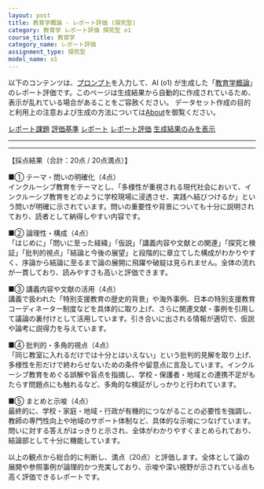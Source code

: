 ```yaml
---
layout: post
title: 教育学概論 - レポート評価 (探究型)
category: 教育学 レポート評価 探究型 o1
course_title: 教育学
category_name: レポート評価
assignment_type: 探究型
model_name: o1
---
```


以下のコンテンツは、[プロンプト](https://github.com/takedatoshiyuki/synthetic_assignments/tree/main/generated/教育学/o1/prompt_レポート評価-探究型.md)を入力して、AI (o1) が生成した「[教育学概論](/contents/教育学/)」のレポート評価です。このページは生成結果から自動的に作成されているため、表示が乱れている場合があることをご容赦ください。
データセット作成の目的と利用上の注意および生成の方法については[About](/About)を御覧ください。

[レポート課題](../レポート課題-探究型)
[評価基準](../評価基準-探究型)
[レポート](../レポート-探究型)
[レポート評価](../レポート評価-探究型)
[生成結果のみを表示](https://github.com/takedatoshiyuki/synthetic_assignments/tree/main/generated/教育学/o1/レポート評価-探究型.md)
  

***
***
  
【採点結果（合計：20点 / 20点満点）】

■① テーマ・問いの明確化（4点）  
インクルーシブ教育をテーマとし、「多様性が重視される現代社会において、インクルーシブ教育をどのように学校現場に浸透させ、実践へ結びつけるか」という問いが明確に示されています。問いの重要性や背景についても十分に説明されており、読者として納得しやすい内容です。  

■② 論理性・構成（4点）  
「はじめに」「問いに至った経緯」「仮説」「講義内容や文献との関連」「探究と検証」「批判的視点」「結論と今後の展望」と段階的に章立てした構成がわかりやすく、序論から結論に至るまで論の展開に飛躍や破綻は見られません。全体の流れが一貫しており、読みやすさも高いと評価できます。  

■③ 講義内容や文献の活用（4点）  
講義で扱われた「特別支援教育の歴史的背景」や海外事例、日本の特別支援教育コーディネーター制度などを具体的に取り上げ、さらに関連文献・事例を引用して議論の裏付けとして活用しています。引き合いに出される情報が適切で、仮説や論考に説得力を与えています。  

■④ 批判的・多角的視点（4点）  
「同じ教室に入れるだけでは十分とはいえない」という批判的見解を取り上げ、多様性を形だけで終わらせないための条件や留意点に言及しています。インクルーシブ教育をめぐる誤解や盲点を指摘し、学校・保護者・地域との連携不足がもたらす問題点にも触れるなど、多角的な検証がしっかりと行われています。  

■⑤ まとめと示唆（4点）  
最終的に、学校・家庭・地域・行政が有機的につながることの必要性を強調し、教師の専門性向上や地域のサポート体制など、具体的な示唆につなげています。問いに対する答えがはっきりと示され、全体がわかりやすくまとめられており、結論部として十分に機能しています。  

以上の観点から総合的に判断し、満点（20点）と評価します。全体として論の展開や参照事例が論理的かつ充実しており、示唆や深い視野が示されている点も高く評価できるレポートです。

